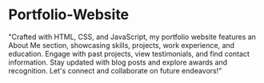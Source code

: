 # Portfolio-Website
"Crafted with HTML, CSS, and JavaScript, my portfolio website features an About Me section, showcasing skills, projects, work experience, and education. Engage with past projects, view testimonials, and find contact information. Stay updated with blog posts and explore awards and recognition. Let's connect and collaborate on future endeavors!"
